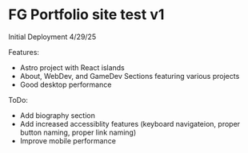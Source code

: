 # FG Portfolio site test v1

Initial Deployment 4/29/25

Features:
- Astro project with React islands
- About, WebDev, and GameDev Sections featuring various projects
- Good desktop performance

ToDo:
- Add biography section
- Add increased accessiblity features (keyboard navigateion, proper button naming, proper link naming)
- Improve mobile performance